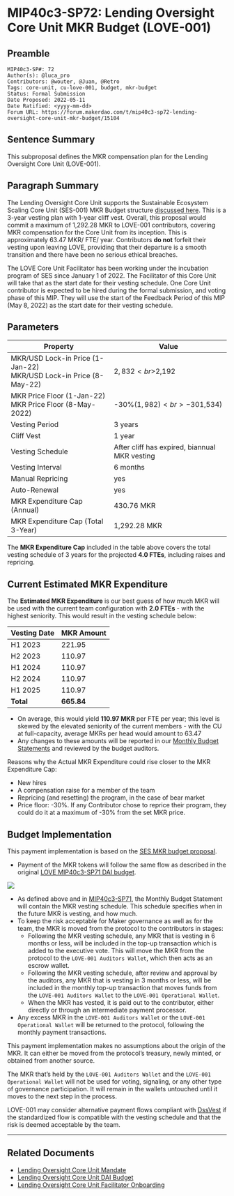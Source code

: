 # MIP40c3-SP72: Lending Oversight Core Unit MKR Budget (LOVE-001)

## Preamble

```
MIP40c3-SP#: 72
Author(s): @luca_pro
Contributors: @wouter, @Juan, @Retro
Tags: core-unit, cu-love-001, budget, mkr-budget
Status: Formal Submission
Date Proposed: 2022-05-11
Date Ratified: <yyyy-mm-dd>
Forum URL: https://forum.makerdao.com/t/mip40c3-sp72-lending-oversight-core-unit-mkr-budget/15104
```

## Sentence Summary

This subproposal defines the MKR compensation plan for the Lending Oversight Core Unit (LOVE-001).

## Paragraph Summary

The Lending Oversight Core Unit supports the Sustainable Ecosystem Scaling Core Unit (SES-001) MKR Budget structure [discussed here](https://forum.makerdao.com/t/pre-mip-discussion-an-alternative-mkr-compensation-plan/8000). This is a 3-year vesting plan with 1-year cliff vest. Overall, this proposal would commit a maximum of 1,292.28 MKR to LOVE-001 contributors, covering MKR compensation for the Core Unit from its inception. This is approximately 63.47 MKR/ FTE/ year. Contributors **do not** forfeit their vesting upon leaving LOVE, providing that their departure is a smooth transition and there have been no serious ethical breaches.

The LOVE Core Unit Facilitator has been working under the incubation program of SES since January 1 of 2022. The Facilitator of this Core Unit will take that as the start date for their vesting schedule. One Core Unit contributor is expected to be hired during the formal submission, and voting phase of this MIP. They will use the start of the Feedback Period of this MIP (May 8, 2022) as the start date for their vesting schedule.

## Parameters

|Property|Value|
|--|--|
|MKR/USD Lock-in Price (1-Jan-22)<br>MKR/USD Lock-in Price (8-May-22)|$2,832<br>$2,192|
|MKR Price Floor (1-Jan-22)<br>MKR Price Floor (8-May-2022)|-30%($1,982)<br>-30% ($1,534)|
|Vesting Period|3 years|
|Cliff Vest|1 year|
|Vesting Schedule|After cliff has expired, biannual MKR vesting|
|Vesting Interval|6 months|
|Manual Repricing|yes|
|Auto-Renewal|yes|
|MKR Expenditure Cap (Annual)|430.76 MKR|
|MKR Expenditure Cap (Total 3-Year)|1,292.28 MKR|

The **MKR Expenditure Cap** included in the table above covers the total vesting schedule of 3 years for the projected **4.0 FTEs**, including raises and repricing.

## Current Estimated MKR Expenditure

The **Estimated MKR Expenditure** is our best guess of how much MKR will be used with the current team configuration with **2.0 FTEs** - with the highest seniority. This would result in the vesting schedule below:

|Vesting Date|MKR Amount|
|--|--|
|H1 2023|221.95|
|H2 2023|110.97|
|H1 2024|110.97|
|H2 2024|110.97|
|H1 2025|110.97|
|**Total**|**665.84**|

- On average, this would yield **110.97 MKR** per FTE per year; this level is skewed by the elevated seniority of the current members - with the CU at full-capacity, average MKRs per head would amount to 63.47
- Any changes to these amounts will be reported in our [Monthly Budget Statements](https://github.com/MakerDAO-LOVE-001/transparency-reporting) and reviewed by the budget auditors.

Reasons why the Actual MKR Expenditure could rise closer to the MKR Expenditure Cap:

- New hires
- A compensation raise for a member of the team
- Repricing (and resetting) the program, in the case of bear market
- Price floor: -30%. If any Contributor chose to reprice their program, they could do it at a maximum of -30% from the set MKR price.

## Budget Implementation

This payment implementation is based on the [SES MKR budget proposal](https://forum.makerdao.com/t/mip40c3-sp17-sustainable-ecosystem-scaling-core-unit-mkr-budget-ses-001/8043).

- Payment of the MKR tokens will follow the same flow as described in the original [LOVE MIP40c3-SP71 DAI budget](https://forum.makerdao.com/t/mip40c3-spxx-lending-oversight-core-unit-dai-budget/15103?u=luca_pro).

![](https://github.com/makerdao/mips/blob/master/MIP40/MIP40c3-Subproposals/supporting_materials/MIP40c3-SP72/diagram.png)

- As defined above and in [MIP40c3-SP71](https://github.com/makerdao/mips/blob/master/MIP40/MIP40c3-Subproposals/MIP40c3-SP71.md), the Monthly Budget Statement will contain the MKR vesting schedule. This schedule specifies when in the future MKR is vesting, and how much.
- To keep the risk acceptable for Maker governance as well as for the team, the MKR is moved from the protocol to the contributors in stages:
  - Following the MKR vesting schedule, any MKR that is vesting in 6 months or less, will be included in the top-up transaction which is added to the executive vote. This will move the MKR from the protocol to the `LOVE-001 Auditors Wallet`, which then acts as an escrow wallet.
  - Following the MKR vesting schedule, after review and approval by the auditors, any MKR that is vesting in 3 months or less, will be included in the monthly top-up transaction that moves funds from the `LOVE-001 Auditors Wallet` to the `LOVE-001 Operational Wallet`.
  - When the MKR has vested, it is paid out to the contributor, either directly or through an intermediate payment processor.
- Any excess MKR in the `LOVE-001 Auditors Wallet` or the `LOVE-001 Operational Wallet` will be returned to the protocol, following the monthly payment transactions.

This payment implementation makes no assumptions about the origin of the MKR. It can either be moved from the protocol’s treasury, newly minted, or obtained from another source.

The MKR that’s held by the `LOVE-001 Auditors Wallet` and the `LOVE-001 Operational Wallet` will not be used for voting, signaling, or any other type of governance participation. It will remain in the wallets untouched until it moves to the next step in the process.

LOVE-001 may consider alternative payment flows compliant with [DssVest](https://forum.makerdao.com/t/mip-54-dssvest/8025) if the standardized flow is compatible with the vesting schedule and that the risk is deemed acceptable by the team.

---

## Related Documents

- [Lending Oversight Core Unit Mandate](https://forum.makerdao.com/t/mip39c2-sp33-adding-lending-oversight-core-unit-love-001/15098?u=luca_pro)
- [Lending Oversight Core Unit DAI Budget](https://forum.makerdao.com/t/mip40c3-sp71-lending-oversight-core-unit-dai-budget/15103?u=luca_pro)
- [Lending Oversight Core Unit Facilitator Onboarding](https://forum.makerdao.com/t/mip41c4-sp36-facilitator-onboarding-lending-oversight-core-unit/15105?u=luca_pro)
